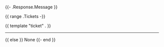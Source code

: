 {{- .Response.Message }}

{{ range .Tickets -}}

{{ template "ticket" . }}

---

{{ else }}
None
{{- end }}
